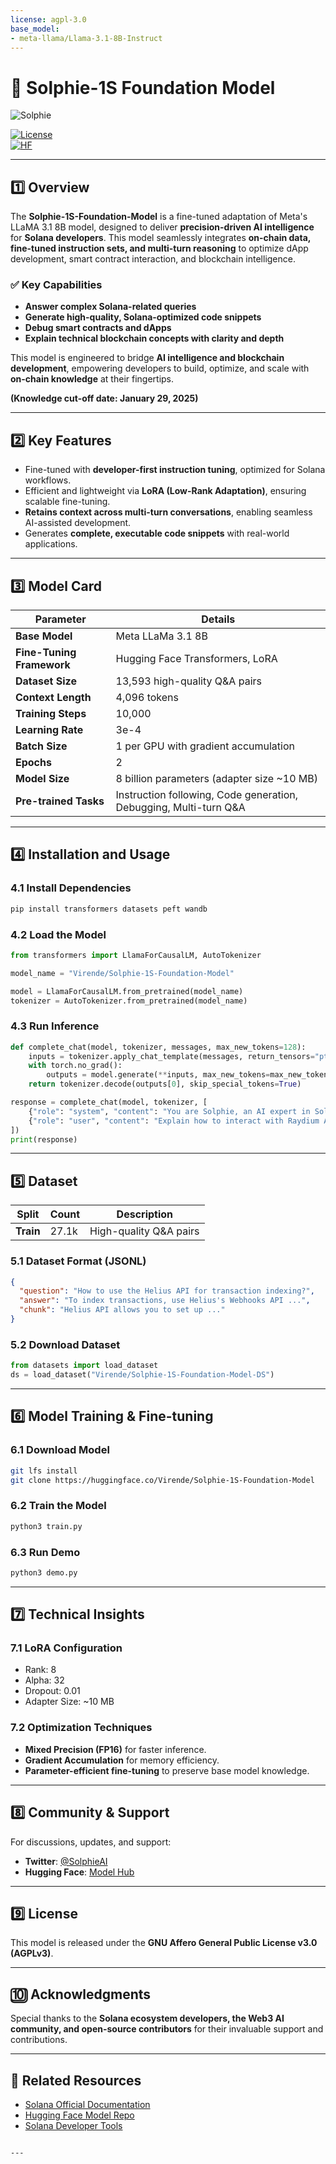 ```yaml
---
license: agpl-3.0
base_model:
- meta-llama/Llama-3.1-8B-Instruct
---
```


# 🧠 Solphie-1S Foundation Model  

![Solphie](https://i.ibb.co/bjCbhFJ5/solphie-banner.png)  

[![License](https://img.shields.io/badge/license-AGPL%20v3-blue?style=flat-square)](https://www.gnu.org/licenses/agpl-3.0.html)  
[![HF](https://img.shields.io/badge/HuggingFace-Solphie--1S--Foundation--Model-orange?style=flat-square&logo=huggingface)](https://huggingface.co/Virende/Solphie-1S-Foundation-Model)  

---

## 1️⃣ **Overview**  

The **Solphie-1S-Foundation-Model** is a fine-tuned adaptation of Meta's LLaMA 3.1 8B model, designed to deliver **precision-driven AI intelligence** for **Solana developers**. This model seamlessly integrates **on-chain data, fine-tuned instruction sets, and multi-turn reasoning** to optimize dApp development, smart contract interaction, and blockchain intelligence.  

### ✅ **Key Capabilities**  
- **Answer complex Solana-related queries**  
- **Generate high-quality, Solana-optimized code snippets**  
- **Debug smart contracts and dApps**  
- **Explain technical blockchain concepts with clarity and depth**  

This model is engineered to bridge **AI intelligence and blockchain development**, empowering developers to build, optimize, and scale with **on-chain knowledge** at their fingertips.  

**(Knowledge cut-off date: January 29, 2025)**  

---

## 2️⃣ **Key Features**  

- Fine-tuned with **developer-first instruction tuning**, optimized for Solana workflows.  
- Efficient and lightweight via **LoRA (Low-Rank Adaptation)**, ensuring scalable fine-tuning.  
- **Retains context across multi-turn conversations**, enabling seamless AI-assisted development.  
- Generates **complete, executable code snippets** with real-world applications.  

---

## 3️⃣ **Model Card**  

| **Parameter**             | **Details**                                                    |
|---------------------------|----------------------------------------------------------------|
| **Base Model**            | Meta LLaMa 3.1 8B                                              |
| **Fine-Tuning Framework** | Hugging Face Transformers, LoRA                               |
| **Dataset Size**          | 13,593 high-quality Q&A pairs                                |
| **Context Length**        | 4,096 tokens                                                 |
| **Training Steps**        | 10,000                                                       |
| **Learning Rate**         | 3e-4                                                         |
| **Batch Size**            | 1 per GPU with gradient accumulation                         |
| **Epochs**                | 2                                                            |
| **Model Size**            | 8 billion parameters (adapter size ~10 MB)                  |
| **Pre-trained Tasks**     | Instruction following, Code generation, Debugging, Multi-turn Q&A |

---

## 4️⃣ **Installation and Usage**  

### 4.1 **Install Dependencies**  

```bash
pip install transformers datasets peft wandb
```

### 4.2 **Load the Model**  

```python
from transformers import LlamaForCausalLM, AutoTokenizer

model_name = "Virende/Solphie-1S-Foundation-Model"

model = LlamaForCausalLM.from_pretrained(model_name)
tokenizer = AutoTokenizer.from_pretrained(model_name)
```

### 4.3 **Run Inference**  

```python
def complete_chat(model, tokenizer, messages, max_new_tokens=128):
    inputs = tokenizer.apply_chat_template(messages, return_tensors="pt", return_dict=True, add_generation_prompt=True).to(model.device)
    with torch.no_grad():
        outputs = model.generate(**inputs, max_new_tokens=max_new_tokens)
    return tokenizer.decode(outputs[0], skip_special_tokens=True)

response = complete_chat(model, tokenizer, [
    {"role": "system", "content": "You are Solphie, an AI expert in Solana development."},
    {"role": "user", "content": "Explain how to interact with Raydium API for token swaps."}
])
print(response)
```

---

## 5️⃣ **Dataset**  

| Split   | Count  | Description                    |
|---------|--------|--------------------------------|
| **Train** | 27.1k | High-quality Q&A pairs        |

### **5.1 Dataset Format (JSONL)**  

```json
{
  "question": "How to use the Helius API for transaction indexing?",
  "answer": "To index transactions, use Helius's Webhooks API ...",
  "chunk": "Helius API allows you to set up ..."
}
```

### **5.2 Download Dataset**  

```python
from datasets import load_dataset
ds = load_dataset("Virende/Solphie-1S-Foundation-Model-DS")
```

---

## 6️⃣ **Model Training & Fine-tuning**  

### 6.1 **Download Model**  

```bash
git lfs install
git clone https://huggingface.co/Virende/Solphie-1S-Foundation-Model
```

### 6.2 **Train the Model**  

```bash
python3 train.py
```

### 6.3 **Run Demo**  

```bash
python3 demo.py
```

---

## 7️⃣ **Technical Insights**  

### **7.1 LoRA Configuration**  

- Rank: 8  
- Alpha: 32  
- Dropout: 0.01  
- Adapter Size: ~10 MB  

### **7.2 Optimization Techniques**  

- **Mixed Precision (FP16)** for faster inference.  
- **Gradient Accumulation** for memory efficiency.  
- **Parameter-efficient fine-tuning** to preserve base model knowledge.  

---

## 8️⃣ **Community & Support**  

For discussions, updates, and support:  
- **Twitter**: [@SolphieAI](https://x.com/SolphieAI)  
- **Hugging Face**: [Model Hub](https://huggingface.co/Solphie/Solphie-1S-Foundation-Model)  

---

## 9️⃣ **License**  

This model is released under the **GNU Affero General Public License v3.0 (AGPLv3)**.  

---

## 🔟 **Acknowledgments**  

Special thanks to the **Solana ecosystem developers, the Web3 AI community, and open-source contributors** for their invaluable support and contributions.  

---

## 🔗 **Related Resources**  

- [Solana Official Documentation](https://docs.solana.com)  
- [Hugging Face Model Repo](https://huggingface.co/Solphie/Solphie-1S-Foundation-Model)  
- [Solana Developer Tools](https://solana.com/developers)  
```

---
